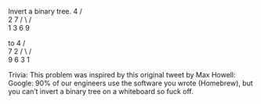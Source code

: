 Invert a binary tree.
     4
   /   \
  2     7
 / \   / \
1   3 6   9

to
     4
   /   \
  7     2
 / \   / \
9   6 3   1

Trivia:
This problem was inspired by this original tweet by Max Howell:
Google: 90% of our engineers use the software you wrote (Homebrew), but you can’t invert a binary tree on a whiteboard so fuck off.